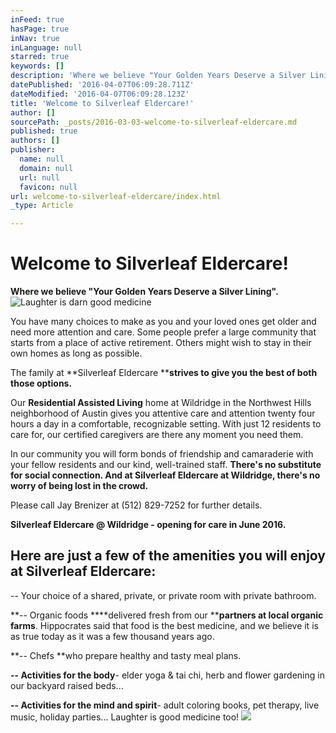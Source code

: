 ```yaml
---
inFeed: true
hasPage: true
inNav: true
inLanguage: null
starred: true
keywords: []
description: 'Where we believe "Your Golden Years Deserve a Silver Lining".'
datePublished: '2016-04-07T06:09:28.711Z'
dateModified: '2016-04-07T06:09:28.123Z'
title: 'Welcome to Silverleaf Eldercare!'
author: []
sourcePath: _posts/2016-03-03-welcome-to-silverleaf-eldercare.md
published: true
authors: []
publisher:
  name: null
  domain: null
  url: null
  favicon: null
url: welcome-to-silverleaf-eldercare/index.html
_type: Article

---
```

# Welcome to Silverleaf Eldercare!

**Where we believe "Your Golden Years Deserve a Silver Lining".**
![Laughter is darn good medicine](https://s3-us-west-2.amazonaws.com/the-grid-img/p/48f4ed46a2ca901cb5880a562da1bdd3b69f10c7.jpg)

You have many choices to make as you and your loved ones get older and need more attention and care. Some people prefer a large community that starts from a place of active retirement. Others might wish to stay in their own homes as long as possible. 

The family at **Silverleaf Eldercare ****strives to give you the best of both those options.**

Our **Residential Assisted Living** home at Wildridge in the Northwest Hills neighborhood of Austin gives you attentive care and attention twenty four hours a day in a comfortable, recognizable setting. With just 12 residents to care for, our certified caregivers are there any moment you need them. 

In our community you will form bonds of friendship and camaraderie with your fellow residents and our kind, well-trained staff. **There's no substitute for social connection. And at Silverleaf Eldercare at Wildridge, there's no worry of being lost in the crowd.**

Please call Jay Brenizer at (512) 829-7252 for further details. 

**Silverleaf Eldercare @ Wildridge - opening for care in June 2016\.**

## Here are just a few of the amenities you will enjoy at Silverleaf Eldercare:

-- Your choice of a shared, private, or private room with private bathroom.

**-- Organic foods ****delivered fresh from our ****partners at local organic farms**. Hippocrates said that food is the best medicine, and we believe it is as true today as it was a few thousand years ago. 

**-- Chefs **who prepare healthy and tasty meal plans.

**-- Activities for the body**- elder yoga & tai chi, herb and flower gardening in our backyard raised beds...

**-- Activities for the mind and spirit**- adult coloring books, pet therapy, live music, holiday parties... Laughter is good medicine too!
![](https://s3-us-west-2.amazonaws.com/the-grid-img/p/e5658015a5a0099c9d33cc0c55c4ebe61fad8857.jpg)